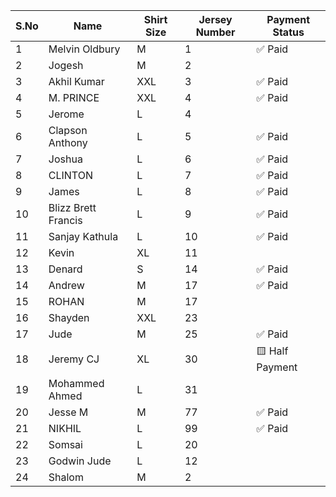 | S.No | Name                | Shirt Size | Jersey Number | Payment Status   |
|------|---------------------|------------|----------------|------------------|
| 1    | Melvin Oldbury      | M          | 1              | ✅ Paid           |
| 2    | Jogesh              | M          | 2              |                  |
| 3    | Akhil Kumar         | XXL        | 3              | ✅ Paid           |
| 4    | M. PRINCE           | XXL        | 4              | ✅ Paid           |
| 5    | Jerome              | L          | 4              |                  |
| 6    | Clapson Anthony     | L          | 5              | ✅ Paid           |
| 7    | Joshua              | L          | 6              | ✅ Paid           |
| 8    | CLINTON             | L          | 7              | ✅ Paid           |
| 9    | James               | L          | 8              | ✅ Paid           |
| 10   | Blizz Brett Francis | L          | 9              | ✅ Paid           |
| 11   | Sanjay Kathula      | L          | 10             | ✅ Paid           |
| 12   | Kevin               | XL         | 11             |                  |
| 13   | Denard              | S          | 14             | ✅ Paid           |
| 14   | Andrew              | M          | 17             | ✅ Paid           |
| 15   | ROHAN               | M          | 17             |                  |
| 16   | Shayden             | XXL        | 23             |                  |
| 17   | Jude                | M          | 25             | ✅ Paid           |
| 18   | Jeremy CJ           | XL         | 30             | 🟨 Half Payment   |
| 19   | Mohammed Ahmed      | L          | 31             |                  |
| 20   | Jesse M             | M          | 77             | ✅ Paid           |
| 21   | NIKHIL              | L          | 99             | ✅ Paid           |
| 22   | Somsai              | L          | 20             |                  |
| 23   | Godwin Jude         | L          | 12              |                  |
| 24   | Shalom              | M          | 2              |                  |
